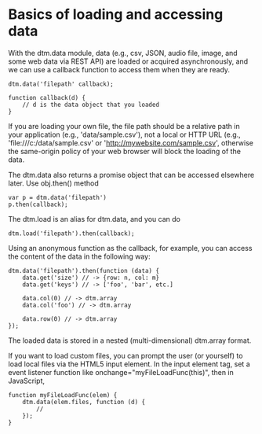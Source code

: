 # Basics of loading and accessing data

With the dtm.data module, data (e.g., csv, JSON, audio file, image, and some web data via REST API) are loaded or acquired asynchronously, and we can use a callback function to access them when they are ready.

    dtm.data('filepath' callback);
    
    function callback(d) {
        // d is the data object that you loaded
    }

If you are loading your own file, the file path should be a relative path in your application (e.g., 'data/sample.csv'), not a local or HTTP URL (e.g., 'file:///c:/data/sample.csv' or 'http://mywebsite.com/sample.csv', otherwise the same-origin policy of your web browser will block the loading of the data.

The dtm.data also returns a promise object that can be accessed elsewhere later. Use obj.then() method
    
    var p = dtm.data('filepath')
    p.then(callback);

The dtm.load is an alias for dtm.data, and you can do

    dtm.load('filepath').then(callback);

Using an anonymous function as the callback, for example, you can access the content of the data in the following way:
    
    dtm.data('filepath').then(function (data) {
        data.get('size') // -> {row: n, col: m}
        data.get('keys') // -> ['foo', 'bar', etc.]
    
        data.col(0) // -> dtm.array
        data.col('foo') // -> dtm.array
    
        data.row(0) // -> dtm.array
    });

The loaded data is stored in a nested (multi-dimensional) dtm.array format. 

If you want to load custom files, you can prompt the user (or yourself) to load local files via the HTML5 input element. In the input element tag, set a event listener function like onchange="myFileLoadFunc(this)", then in JavaScript, 
    
    function myFileLoadFunc(elem) {
        dtm.data(elem.files, function (d) {
            // 
        });    
    }




